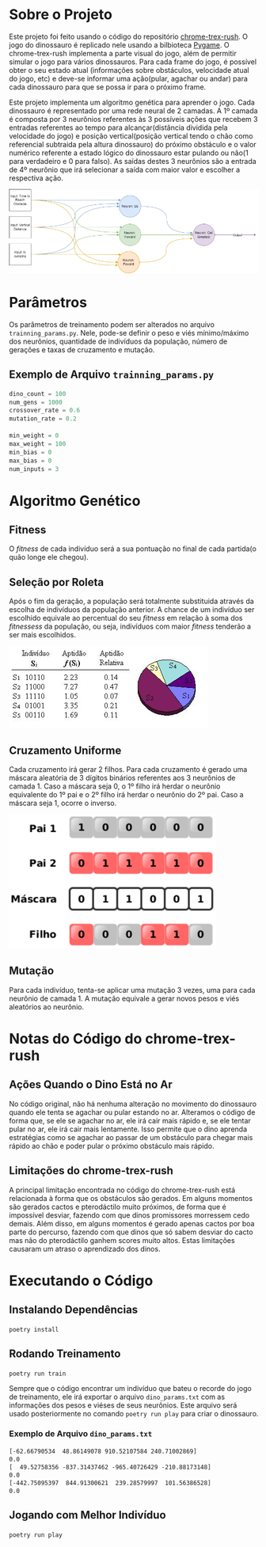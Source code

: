 # Sobre o Projeto

Este projeto foi feito usando o código do repositório [chrome-trex-rush](https://github.com/turing-usp/chrome-trex-rush). O jogo do dinossauro é replicado nele usando a bilbioteca [Pygame](https://www.pygame.org). O chrome-trex-rush implementa a parte visual do jogo, além de permitir simular o jogo para vários dinossauros. Para cada frame do jogo, é possível obter o seu estado atual (informações sobre obstáculos, velocidade atual do jogo, etc) e deve-se informar uma ação(pular, agachar ou andar) para cada dinossauro para que se possa ir para o próximo frame.

Este projeto implementa um algoritmo genética para aprender o jogo. Cada dinossauro é representado por uma rede neural de 2 camadas. A 1º camada é composta por 3 neurônios referentes às 3 possíveis ações que recebem 3 entradas referentes ao tempo para alcançar(distância dividida pela velocidade do jogo) e posição vertical(posição vertical tendo o chão como referencial subtraida pela altura dinossauro) do próximo obstáculo e o valor numérico referente a estado lógico do dinossauro estar pulando ou não(1 para verdadeiro e 0 para falso). As saídas destes 3 neurônios são a entrada de 4º neurônio que irá selecionar a saída com maior valor e escolher a respectiva ação.

![1726152213509](image/README/1726152213509.png)

# Parâmetros

Os parâmetros de treinamento podem ser alterados no arquivo `trainning_params.py`. Nele, pode-se definir o peso e viés mínimo/máximo dos neurônios, quantidade de indivíduos da população, número de gerações e taxas de cruzamento e mutação.

## Exemplo de Arquivo `trainning_params.py`

```python
dino_count = 100
num_gens = 1000
crossover_rate = 0.6
mutation_rate = 0.2

min_weight = 0
max_weight = 100
min_bias = 0
max_bias = 0
num_inputs = 3
```

# Algoritmo Genético

## Fitness

O *fitness* de cada indivíduo será a sua pontuação no final de cada partida(o quão longe ele chegou).

## Seleção por Roleta

Após o fim da geração, a população será totalmente substituida através da escolha de indivíduos da população anterior. A chance de um indivíduo ser escolhido equivale ao percentual do seu *fitness* em relação à soma dos *fitnessess* da população, ou seja, indivíduos com maior *fitness* tenderão a ser mais escolhidos.

![1726092167451](image/README/1726092167451.png)

## Cruzamento Uniforme

Cada cruzamento irá gerar 2 filhos. Para cada cruzamento é gerado uma máscara aleatória de 3 dígitos binários referentes aos 3 neurônios de camada 1. Caso a máscara seja 0, o 1º filho irá herdar o neurônio equivalente do 1º pai e o 2º filho irá herdar o neurônio do 2º pai. Caso a máscara seja 1, ocorre o inverso.

![1726092610552](image/README/1726092610552.png)

## Mutação

Para cada indivíduo, tenta-se aplicar uma mutação 3 vezes, uma para cada neurônio de camada 1. A mutação equivale a gerar novos pesos e viés aleatórios ao neurônio.

# Notas do Código do chrome-trex-rush

## Ações Quando o Dino Está no Ar

No código original, não há nenhuma alteração no movimento do dinossauro quando ele tenta se agachar ou pular estando no ar. Alteramos o código de forma que, se ele se agachar no ar, ele irá cair mais rápido e, se ele tentar pular no ar, ele irá cair mais lentamente. Isso permite que o dino aprenda estratégias como se agachar ao passar de um obstáculo para chegar mais rápido ao chão e poder pular o próximo obstáculo mais rápido.

## Limitações do chrome-trex-rush

A principal limitação encontrada no código do chrome-trex-rush está relacionada à forma que os obstáculos são gerados. Em alguns momentos são gerados cactos e pterodáctilo muito próximos, de forma que é impossível desviar, fazendo com que dinos promissores morressem cedo demais. Além disso, em alguns momentos é gerado apenas cactos por boa parte do percurso, fazendo com que dinos que só sabem desviar do cacto mas não do pterodáctilo ganhem scores muito altos. Estas limitações causaram um atraso o aprendizado dos dinos.

# Executando o Código

## Instalando Dependências

`poetry install`

## Rodando Treinamento

`poetry run train`

Sempre que o código encontrar um indivíduo que bateu o recorde do jogo de treinamento, ele irá exportar o arquivo `dino_params.txt` com as informações dos pesos e viéses de seus neurônios. Este arquivo será usado posteriormente no comando `poetry run play` para criar o dinossauro.

### Exemplo de Arquivo `dino_params.txt`

```
[-62.66790534  48.86149078 910.52107584 240.71002869]
0.0
[  49.52758356 -837.31437462 -965.40726429 -210.88173148]
0.0
[-442.75095397  844.91300621  239.28579997  101.56386528]
0.0
```

## Jogando com Melhor Indivíduo

`poetry run play`
